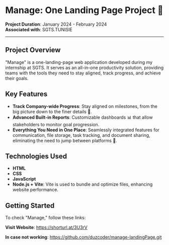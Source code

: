 # Manage: One Landing Page Project 🚀

**Project Duration**: January 2024 - February 2024  
**Associated with**: SGTS.TUNISIE

---

## Project Overview

"Manage" is a one-landing-page web application developed during my internship at SGTS. It serves as an all-in-one productivity solution, providing teams with the tools they need to stay aligned, track progress, and achieve their goals.

## Key Features

- **Track Company-wide Progress**: Stay aligned on milestones, from the big picture down to the finer details 🎯.
- **Advanced Built-in Reports**: Customizable dashboards 📊 that allow stakeholders to monitor goal progression.
- **Everything You Need in One Place**: Seamlessly integrated features for communication, file storage, task tracking, and document sharing, eliminating the need to jump between platforms 🔄.

## Technologies Used

- **HTML**
- **CSS**
- **JavaScript**
- **Node.js + Vite**: Vite is used to bundle and optimize files, enhancing website performance.

## Getting Started

To check "Manage," follow these links:

 **Visit Website**: 
 https://shorturl.at/3U3rV
 
 **In case not working**: 
 https://github.com/duzcoder/manage-landingPage.git 
